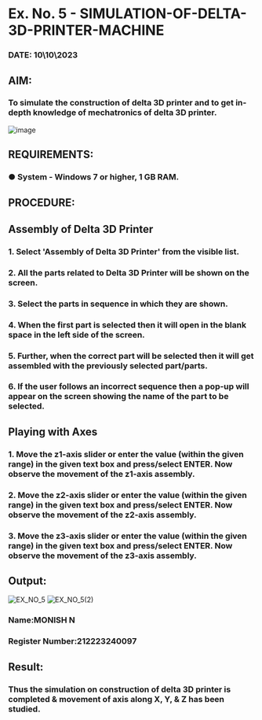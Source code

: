 # Ex. No. 5 - SIMULATION-OF-DELTA-3D-PRINTER-MACHINE
### DATE: 10\10\2023
## AIM:
### To simulate the construction of delta 3D printer and to get in-depth knowledge of mechatronics of delta 3D printer.

![image](https://github.com/Sellakumar1987/Ex.-No.-5---SIMULATION-OF-DELTA-3D-PRINTER-MACHINE/assets/113594316/c784471e-098f-456d-9c1b-e9f0ce56cc9b)

## REQUIREMENTS:
### ●	System - Windows 7 or higher, 1 GB RAM.

## PROCEDURE:

## Assembly of Delta 3D Printer
### 1.	Select 'Assembly of Delta 3D Printer' from the visible list.
### 2.	All the parts related to Delta 3D Printer will be shown on the screen.
### 3.	Select the parts in sequence in which they are shown.
### 4.	When the first part is selected then it will open in the blank space in the left side of the screen.
### 5.	Further, when the correct part will be selected then it will get assembled with the previously selected part/parts.
### 6.	If the user follows an incorrect sequence then a pop-up will appear on the screen showing the name of the part to be selected.

## Playing with Axes
### 1.	Move the z1-axis slider or enter the value (within the given range) in the given text box and press/select ENTER. Now observe the movement of the z1-axis assembly.
### 2.	Move the z2-axis slider or enter the value (within the given range) in the given text box and press/select ENTER. Now observe the movement of the z2-axis assembly.
### 3.	Move the z3-axis slider or enter the value (within the given range) in the given text box and press/select ENTER. Now observe the movement of the z3-axis assembly.

## Output:
![EX_NO_5](https://github.com/Monishofficial/Ex.-No.-5---SIMULATION-OF-DELTA-3D-PRINTER-MACHINE/assets/149455421/88d48cf6-646d-4442-81d6-404ebb451831)
![EX_NO_5(2)](https://github.com/Monishofficial/Ex.-No.-5---SIMULATION-OF-DELTA-3D-PRINTER-MACHINE/assets/149455421/7d7aa1aa-7b1e-43e1-ba41-d45c7247024e)

### Name:MONISH N
### Register Number:212223240097

## Result: 
### Thus the simulation on construction of delta 3D printer is completed & movement of axis along X, Y, & Z has been studied.
